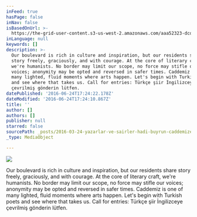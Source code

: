 ```yaml
---
inFeed: true
hasPage: false
inNav: false
isBasedOnUrl: >-
  https://the-grid-user-content.s3-us-west-2.amazonaws.com/aaa52323-dcde-47ba-a38c-8be2626d5442.gif
inLanguage: null
keywords: []
description: >-
  Our boulevard is rich in culture and inspiration, but our residents share
  story freely, graciously, and with courage. At the core of literary craft,
  we're humanists. No border may limit our scope, no force may stifle our
  voices; anonymity may be opted and reversed in safer times. Caddemiz is one of
  many lighted, fluid moments where arts happen. Let's begin with Turkish poets
  and see where that takes us. Call for entries: Türkçe şiir İngilizceye
  çevrilmiş gönderin lütfen.
datePublished: '2016-06-24T17:24:22.178Z'
dateModified: '2016-06-24T17:24:10.867Z'
title: ''
author: []
authors: []
publisher: null
starred: false
sourcePath: _posts/2016-03-24-yazarlar-ve-sairler-hadi-buyrun-caddemize.md
_type: MediaObject

---
```

![](https://the-grid-user-content.s3-us-west-2.amazonaws.com/3103010e-e455-43fc-9f6f-d1d7c29a875a.jpg)

Our boulevard is rich in culture and inspiration, but our residents share story freely, graciously, and with courage. At the core of literary craft, we're humanists. No border may limit our scope, no force may stifle our voices; anonymity may be opted and reversed in safer times. Caddemiz is one of many lighted, fluid moments where arts happen. Let's begin with Turkish poets and see where that takes us. Call for entries: Türkçe şiir İngilizceye çevrilmiş gönderin lütfen.